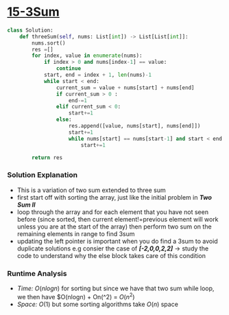 # [15-3Sum](https://leetcode.com/problems/3sum/)

```python
class Solution:
    def threeSum(self, nums: List[int]) -> List[List[int]]:
        nums.sort()
        res =[]
        for index, value in enumerate(nums):
            if index > 0 and nums[index-1] == value:
                continue
            start, end = index + 1, len(nums)-1
            while start < end:
                current_sum = value + nums[start] + nums[end]
                if current_sum > 0 :
                    end-=1
                elif current_sum < 0:
                    start+=1
                else:
                    res.append([value, nums[start], nums[end]])
                    start+=1
                    while nums[start] == nums[start-1] and start < end:
                        start+=1

        return res

```

### Solution Explanation 
- This is a variation of two sum extended to three sum
- first start off with sorting the array, just like the initial problem in ***Two Sum II***
- loop through the array and for each element that you have not seen before (since sorted, then current element!=previous element will work unless you are at the start of the array) then perform two sum on the remaining elements in range to find 3sum 
- updating the left pointer is important when you do find a 3sum to avoid duplicate solutions e.g consier the case of ***[-2,0,0,2,2]*** -> study the code to understand why the else block takes care of this condition 

### Runtime Analysis  
- *Time:* $O(nlogn)$ for sorting but since we have that two sum while loop, we then have $O(nlogn) + On(^2) = $O(n^2)$
- *Space:* $O(1)$ but some sorting algorithms take $O(n)$ space 